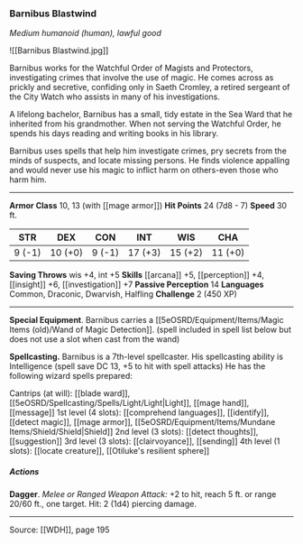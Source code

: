### Barnibus Blastwind
_Medium humanoid (human), lawful good_

![[Barnibus Blastwind.jpg]]

Barnibus works for the Watchful Order of Magists and Protectors, investigating crimes that involve the use of magic. He comes across as prickly and secretive, confiding only in Saeth Cromley, a retired sergeant of the City Watch who assists in many of his investigations.

A lifelong bachelor, Barnibus has a small, tidy estate in the Sea Ward that he inherited from his grandmother. When not serving the Watchful Order, he spends his days reading and writing books in his library.

Barnibus uses spells that help him investigate crimes, pry secrets from the minds of suspects, and locate missing persons. He finds violence appalling and would never use his magic to inflict harm on others-even those who harm him.






---

**Armor Class** 10, 13 (with [[mage armor]])
**Hit Points** 24 (7d8 - 7)
**Speed** 30 ft.

| STR     | DEX     | CON     | INT     | WIS     | CHA     |
|---------|---------|---------|---------|---------|---------|
| 9 (-1) | 10 (+0) | 9 (-1) | 17 (+3) | 15 (+2) | 11 (+0) |

**Saving Throws** wis +4, int +5
**Skills** [[arcana]] +5, [[perception]] +4, [[insight]] +6, [[investigation]] +7
**Passive Perception** 14
**Languages** Common, Draconic, Dwarvish, Halfling
**Challenge** 2 (450 XP)

---

**Special Equipment**. Barnibus carries a [[5eOSRD/Equipment/Items/Magic Items (old)/Wand of Magic Detection]]. (spell included in spell list below but does not use a slot when cast from the wand)

**Spellcasting.** Barnibus is a 7th-level spellcaster. His spellcasting ability is Intelligence (spell save DC 13, +5 to hit with spell attacks) He has the following wizard spells prepared:

Cantrips (at will): [[blade ward]], [[5eOSRD/Spellcasting/Spells/Light/Light|Light]], [[mage hand]], [[message]]
1st level (4 slots): [[comprehend languages]], [[identify]], [[detect magic]], [[mage armor]], [[5eOSRD/Equipment/Items/Mundane Items/Shield/Shield|Shield]]
2nd level (3 slots): [[detect thoughts]], [[suggestion]]
3rd level (3 slots): [[clairvoyance]], [[sending]]
4th level (1 slots): [[locate creature]], [[Otiluke's resilient sphere]]

##### Actions
**Dagger**. _Melee or Ranged Weapon Attack:_ +2 to hit, reach 5 ft. or range 20/60 ft., one target. Hit: 2 (1d4) piercing damage.


---

Source: [[WDH]], page 195